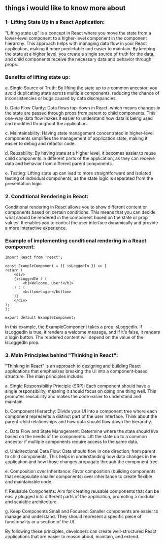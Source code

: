 ## things i would like to know more about

### 1- Lifting State Up in a React Application:

"Lifting state up" is a concept in React where you move the state from a lower-level component to a higher-level component in the component hierarchy. This approach helps with managing data flow in your React application, making it more predictable and easier to maintain. By keeping the state at a higher level, you create a single source of truth for the data, and child components receive the necessary data and behavior through props.

### Benefits of lifting state up:

a. Single Source of Truth: By lifting the state up to a common ancestor, you avoid duplicating state across multiple components, reducing the chance of inconsistencies or bugs caused by data discrepancies.

b. Data Flow Clarity: Data flows top-down in React, which means changes in the state are passed through props from parent to child components. This one-way data flow makes it easier to understand how data is being used and modified throughout the application.

c. Maintainability: Having state management concentrated in higher-level components simplifies the management of application state, making it easier to debug and refactor code.

d. Reusability: By having state at a higher level, it becomes easier to reuse child components in different parts of the application, as they can receive data and behavior from different parent components.

e. Testing: Lifting state up can lead to more straightforward and isolated testing of individual components, as the state logic is separated from the presentation logic.

### 2. Conditional Rendering in React:

Conditional rendering in React allows you to show different content or components based on certain conditions. This means that you can decide what should be rendered in the component based on the state or prop values. It enables you to control the user interface dynamically and provide a more interactive experience.

### Example of implementing conditional rendering in a React component:


    import React from 'react';

    const ExampleComponent = ({ isLoggedIn }) => {
    return (
        <div>
        {isLoggedIn ? (
            <h1>Welcome, User!</h1>
        ) : (
            <button>Login</button>
        )}
        </div>
    );
    };

    export default ExampleComponent;

In this example, the ExampleComponent takes a prop isLoggedIn. If isLoggedIn is true, it renders a welcome message, and if it's false, it renders a login button. The rendered content will depend on the value of the isLoggedIn prop.

### 3. Main Principles behind "Thinking in React":

"Thinking in React" is an approach to designing and building React applications that emphasizes breaking the UI into a component-based structure. The main principles include:

a. Single Responsibility Principle (SRP): Each component should have a single responsibility, meaning it should focus on doing one thing well. This promotes reusability and makes the code easier to understand and maintain.

b. Component Hierarchy: Divide your UI into a component tree where each component represents a distinct part of the user interface. Think about the parent-child relationships and how data should flow down the hierarchy.

c. Data Flow and State Management: Determine where the state should live based on the needs of the components. Lift the state up to a common ancestor if multiple components require access to the same data.

d. Unidirectional Data Flow: Data should flow in one direction, from parent to child components. This helps in understanding how data changes in the application and how those changes propagate through the component tree.

e. Composition over Inheritance: Favor composition (building components that encapsulate smaller components) over inheritance to create flexible and maintainable code.

f. Reusable Components: Aim for creating reusable components that can be easily plugged into different parts of the application, promoting a modular and scalable architecture.

g. Keep Components Small and Focused: Smaller components are easier to manage and understand. They should represent a specific piece of functionality or a section of the UI.

By following these principles, developers can create well-structured React applications that are easier to reason about, maintain, and extend.